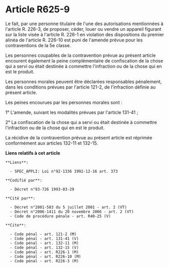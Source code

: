 # Article R625-9

Le fait, par une personne titulaire de l'une des autorisations mentionnées à l'article R. 226-3, de proposer, céder, louer ou
vendre un appareil figurant sur la liste visée à l'article R. 226-1 en violation des dispositions du premier alinéa de
l'article R. 226-10 est puni de l'amende prévue pour les contraventions de la 5e classe.

Les personnes coupables de la contravention prévue au présent article encourent également la peine complémentaire de
confiscation de la chose qui a servi ou était destinée à commettre l'infraction ou de la chose qui en est le produit.

Les personnes morales peuvent être déclarées responsables pénalement, dans les conditions prévues par l'article 121-2, de
l'infraction définie au présent article.

Les peines encourues par les personnes morales sont :

1° L'amende, suivant les modalités prévues par l'article 131-41 ;

2° La confiscation de la chose qui a servi ou était destinée à commettre l'infraction ou de la chose qui en est le produit.

La récidive de la contravention prévue au présent article est réprimée conformément aux articles 132-11 et 132-15.

**Liens relatifs à cet article**

	**Liens**:

	  - SPEC_APPLI: Loi n°92-1336 1992-12-16 art. 373

	**Codifié par**:

	  - Décret n°93-726 1993-03-29

	**Cité par**:

	  - Décret n°2001-583 du 5 juillet 2001 - art. 2 (VT)
	  - Décret n°2006-1411 du 20 novembre 2006 - art. 2 (VT)
	  - Code de procédure pénale - art. R40-25 (V)

	**Cite**:

	  - Code pénal - art. 121-2 (M)
	  - Code pénal - art. 131-41 (V)
	  - Code pénal - art. 132-11 (M)
	  - Code pénal - art. 132-15 (V)
	  - Code pénal - art. R226-1 (M)
	  - Code pénal - art. R226-10 (M)
	  - Code pénal - art. R226-3 (M)
